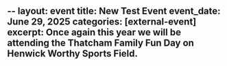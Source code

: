 --
layout: event
title: New Test Event
event_date: June 29, 2025
categories: [external-event]
excerpt: Once again this year we will be attending the Thatcham Family Fun Day on Henwick Worthy Sports Field.
---
